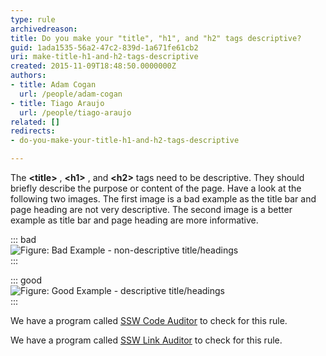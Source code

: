 ```yaml
---
type: rule
archivedreason: 
title: Do you make your "title", "h1", and "h2" tags descriptive?
guid: 1ada1535-56a2-47c2-839d-1a671fe61cb2
uri: make-title-h1-and-h2-tags-descriptive
created: 2015-11-09T18:48:50.0000000Z
authors:
- title: Adam Cogan
  url: /people/adam-cogan
- title: Tiago Araujo
  url: /people/tiago-araujo
related: []
redirects:
- do-you-make-your-title-h1-and-h2-tags-descriptive

---
```


The  **&lt;title&gt;** ,  **&lt;h1&gt;** , and  **&lt;h2&gt;** tags need to be descriptive. They should briefly describe the purpose or content of the page. Have a look at the following two images. The first image is a bad example as the title bar and page heading are not very descriptive. The second image is a better example as title bar and page heading are more informative.

<!--endintro-->


::: bad  
![Figure: Bad Example - non-descriptive title/headings](bad-title-headings.png)  
:::


::: good  
![Figure: Good Example - descriptive title/headings](good-title-headings.png)  
:::

We have a program called     [SSW Code Auditor](http://codeauditor.com/) to check for this rule.

We have a program called     [SSW Link Auditor](https://sswlinkauditor.com/) to check for this rule.
